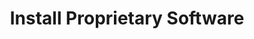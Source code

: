 ---
sidebar_position: 2
title: "Install Proprietary Software"
sidebar_label: "Install Proprietary Software"
description: "Deploy proprietary applications in Alpine Linux systems - install commercial software, add closed-source applications, manage proprietary packages, and set up licensed software."
keywords:
  - "alpine proprietary software"
  - "commercial software"
  - "closed-source apps"
  - "licensed software"
  - "proprietary packages"
tags:
  - alpine
  - proprietary-software
  - commercial-software
  - closed-source
  - licensed-software
slug: /linux/alpine/software/third-party-software/install-proprietary-software
---